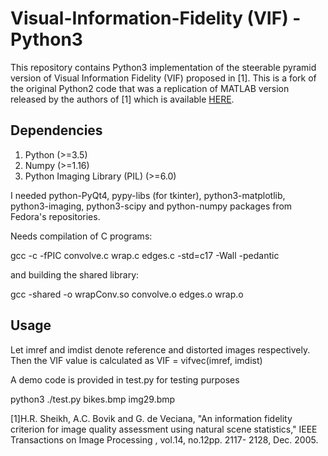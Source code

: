 # Visual-Information-Fidelity (VIF) - Python3

This repository contains Python3 implementation of the steerable pyramid version of Visual Information Fidelity (VIF) proposed in [1]. This is a fork of the original Python2 code that was a replication of MATLAB version released by the authors of [1] which is available [HERE](http://live.ece.utexas.edu/research/Quality/ifcvec_release.zip).

## Dependencies
1) Python (>=3.5)
2) Numpy (>=1.16)
3) Python Imaging Library (PIL) (>=6.0)

I needed python-PyQt4, pypy-libs (for tkinter), python3-matplotlib, python3-imaging, python3-scipy and python-numpy packages from Fedora's repositories.

Needs compilation of C programs:

gcc -c -fPIC  convolve.c wrap.c edges.c -std=c17 -Wall -pedantic

and building the shared library:

gcc -shared -o wrapConv.so convolve.o edges.o wrap.o

## Usage
Let imref and imdist denote reference and distorted images respectively. Then the VIF value is calculated as
VIF = vifvec(imref, imdist)


A demo code is provided in test.py for testing purposes

python3 ./test.py bikes.bmp img29.bmp 

[1]H.R. Sheikh, A.C. Bovik and G. de Veciana, "An information fidelity criterion for image quality assessment using natural scene statistics," IEEE Transactions on Image Processing , vol.14, no.12pp. 2117- 2128, Dec. 2005.
